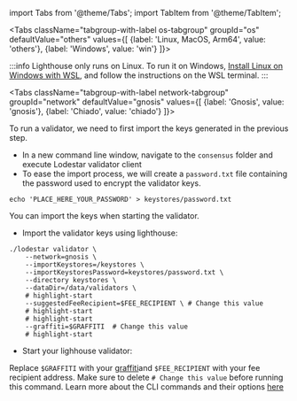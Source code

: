 import Tabs from '@theme/Tabs';
import TabItem from '@theme/TabItem';


<Tabs className="tabgroup-with-label os-tabgroup" groupId="os" defaultValue="others" values={[
    {label: 'Linux, MacOS, Arm64', value: 'others'},
    {label: 'Windows', value: 'win'}
]}>
<TabItem value="win">

:::info
Lighthouse only runs on Linux. To run it on Windows, [Install Linux on Windows with WSL](https://learn.microsoft.com/en-us/windows/wsl/install), and follow the instructions on the WSL terminal.
:::

</TabItem>
</Tabs>

<Tabs className="tabgroup-with-label network-tabgroup" groupId="network" defaultValue="gnosis" values={[
    {label: 'Gnosis', value: 'gnosis'},
    {label: 'Chiado', value: 'chiado'}
]}>
<TabItem value="gnosis">

To run a validator, we need to first import the keys generated in the previous step.

* In a new command line window, navigate to the `consensus` folder and execute Lodestar validator client
* To ease the import process, we will create a `password.txt` file containing the password used to encrypt the validator keys.

```shell   
echo 'PLACE_HERE_YOUR_PASSWORD' > keystores/password.txt
```

You can import the keys when starting the validator.

* Import the validator keys using lighthouse:

```shell
./lodestar validator \
    --network=gnosis \
    --importKeystores=/keystores \
    --importKeystoresPassword=keystores/password.txt \
    --directory keystores \
    --dataDir=/data/validators \ 
    # highlight-start
    --suggestedFeeRecipient=$FEE_RECIPIENT \ # Change this value
    # highlight-start
    # highlight-start
    --graffiti=$GRAFFITI  # Change this value
    # highlight-start
```
    
* Start your lighhouse validator:



Replace `$GRAFFITI` with your [graffiti](https://lighthouse-book.sigmaprime.io/graffiti.html)and `$FEE_RECIPIENT` with your fee recipient address. Make sure to delete `# Change this value` before running this command. Learn more about the CLI commands and their options [here](https://chainsafe.github.io/lodestar/reference/cli/)



</TabItem>
<TabItem value="chiado">
    <div data-comment="TODO: document chiado validation process"></div>
</TabItem>
       
</Tabs>
